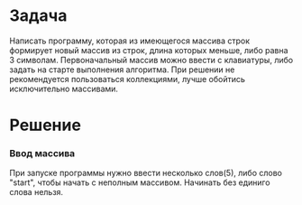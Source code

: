 # Задача

Написать программу, которая из имеющегося массива строк формирует новый массив из строк, длина которых меньше, либо равна 3 символам. Первоначальный массив можно ввести с клавиатуры, либо задать на старте выполнения алгоритма. При решении не рекомендуется пользоваться коллекциями, лучше обойтись исключительно массивами.

# Решение
### Ввод массива
При запуске программы нужно ввести несколько слов(5), либо слово "start", чтобы начать с неполным массивом. Начинать без единиго слова нельзя.